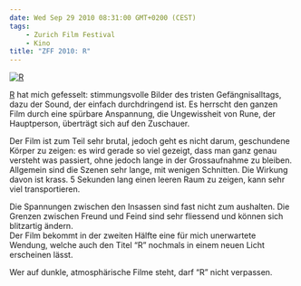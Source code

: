 ```yaml
---
date: Wed Sep 29 2010 08:31:00 GMT+0200 (CEST)
tags:
    - Zurich Film Festival
    - Kino
title: "ZFF 2010: R"
---
```



[![R](http://media.tumblr.com/tumblr_l9g7tg4ho01qa2z4q.jpg "R")](http://www.zurichfilmfestival.org/de/programm-2010/filme/876/r/)

[R](http://www.zurichfilmfestival.org/de/programm-2010/filme/876/r/) hat
mich gefesselt: stimmungsvolle Bilder des tristen Gefängnisalltags, dazu
der Sound, der einfach durchdringend ist. Es herrscht den ganzen Film
durch eine spürbare Anspannung, die Ungewissheit von Rune, der
Hauptperson, überträgt sich auf den Zuschauer.

Der Film ist zum Teil sehr brutal, jedoch geht es nicht darum,
geschundene Körper zu zeigen: es wird gerade so viel gezeigt, dass man
ganz genau versteht was passiert, ohne jedoch lange in der Grossaufnahme
zu bleiben. Allgemein sind die Szenen sehr lange, mit wenigen Schnitten.
Die Wirkung davon ist krass. 5 Sekunden lang einen leeren Raum zu
zeigen, kann sehr viel transportieren.

Die Spannungen zwischen den Insassen sind fast nicht zum aushalten. Die
Grenzen zwischen Freund und Feind sind sehr fliessend und können sich
blitzartig ändern.\
 Der Film bekommt in der zweiten Hälfte eine für mich unerwartete
Wendung, welche auch den Titel “R” nochmals in einem neuen Licht
erscheinen lässt.

Wer auf dunkle, atmosphärische Filme steht, darf “R” nicht verpassen.

